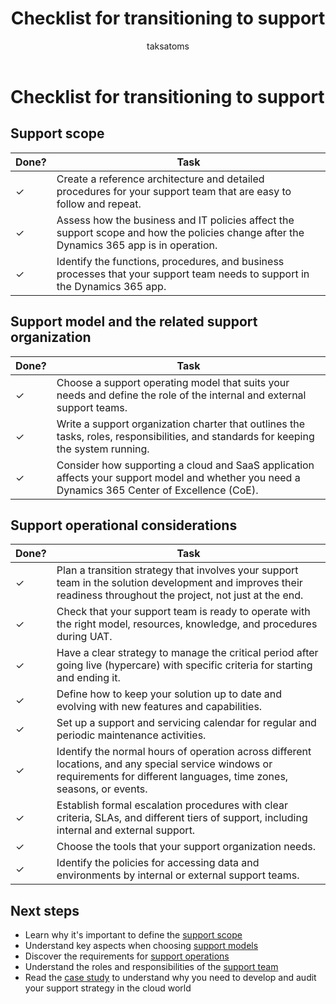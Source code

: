 ﻿---
title: Checklist for transitioning to support
description: This article is a checklist for transitioning to support at the end of an implementation project of a business solution. 
author: taksatoms
ms.author: tsato
ms.date: 01/31/2024
ms.topic: conceptual
ms.custom:
  - ai-seo-date: 01/31/2024
  - ai-gen-docs-bap
  - ai-gen-title
  - ai-gen-desc
content_well_notification: AI-contribution
---

# Checklist for transitioning to support

## Support scope

| Done? | Task |
| ----- | ---- |
| &check; | Create a reference architecture and detailed procedures for your support team that are easy to follow and repeat. |
| &check; | Assess how the business and IT policies affect the support scope and how the policies change after the Dynamics 365 app is in operation. |
| &check; | Identify the functions, procedures, and business processes that your support team needs to support in the Dynamics 365 app. |

## Support model and the related support organization

| Done? | Task |
| ----- | ---- |
| &check; | Choose a support operating model that suits your needs and define the role of the internal and external support teams. |
| &check; | Write a support organization charter that outlines the tasks, roles, responsibilities, and standards for keeping the system running. |
| &check; | Consider how supporting a cloud and SaaS application affects your support model and whether you need a Dynamics 365 Center of Excellence (CoE). |

## Support operational considerations

| Done? | Task |
| ----- | ---- |
| &check; | Plan a transition strategy that involves your support team in the solution development and improves their readiness throughout the project, not just at the end. |
| &check; | Check that your support team is ready to operate with the right model, resources, knowledge, and procedures during UAT. |
| &check; | Have a clear strategy to manage the critical period after going live (hypercare) with specific criteria for starting and ending it. |
| &check; | Define how to keep your solution up to date and evolving with new features and capabilities. |
| &check; | Set up a support and servicing calendar for regular and periodic maintenance activities. |
| &check; | Identify the normal hours of operation across different locations, and any special service windows or requirements for different languages, time zones, seasons, or events. |
| &check; | Establish formal escalation procedures with clear criteria, SLAs, and different tiers of support, including internal and external support. |
| &check; | Choose the tools that your support organization needs. |
| &check; | Identify the policies for accessing data and environments by internal or external support teams. |

## Next steps

- Learn why it's important to define the [support scope](transition-to-support-scope.md)
- Understand key aspects when choosing [support models](transition-to-support-models.md)
- Discover the requirements for [support operations](transition-to-support-operations.md)
- Understand the roles and responsibilities of the [support team](transition-to-support-team.md)
- Read the [case study](service-solution-case-study.md) to understand why you need to develop and audit your support strategy in the cloud world
